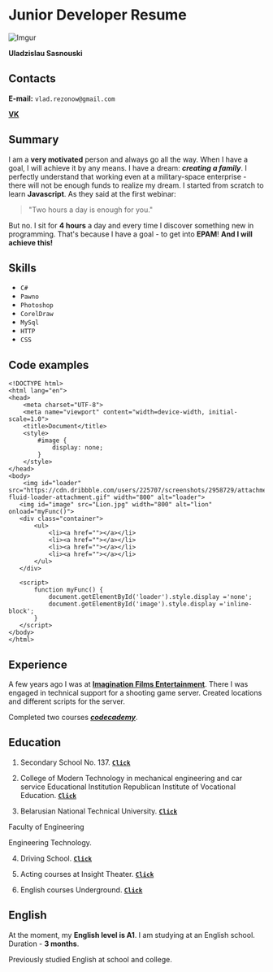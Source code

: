 # Junior Developer Resume

![Imgur](https://i.imgur.com/1vlm2bx.jpg)

**Uladzislau Sasnouski**

## Contacts

**E-mail:** `vlad.rezonow@gmail.com`

[**VK**](https://vk.com/id138170989)

## Summary

I am a **very motivated** person and always go all the way. When I have a goal, I will achieve it by any means. I have a dream: ***creating a family***. I perfectly understand that working even at a military-space enterprise - there will not be enough funds to realize my dream. I started from scratch to learn **Javascript**. As they said at the first webinar: 
> "Two hours a day is enough for you."

But no. I sit for **4 hours** a day and every time I discover something new in programming. That's because I have a goal - to get into **EPAM**! **And I will achieve this!**

## Skills

- `C#` 
- `Pawno` 
- `Photoshop` 
- `CorelDraw` 
- `MySql`
- `HTTP`
- `CSS`

## Code examples

    <!DOCTYPE html>
    <html lang="en">
    <head>
        <meta charset="UTF-8">
        <meta name="viewport" content="width=device-width, initial-scale=1.0">
        <title>Document</title>
        <style>
            #image {
                display: none;
            }
        </style>
    </head>
    <body>
        <img id="loader" src="https://cdn.dribbble.com/users/225707/screenshots/2958729/attachments/615202/jelly-fluid-loader-attachment.gif" width="800" alt="loader">
       <img id="image" src="Lion.jpg" width="800" alt="lion" onload="myFunc()">
       <div class="container">
           <ul>
               <li><a href=""></a></li>
               <li><a href=""></a></li>
               <li><a href=""></a></li>
               <li><a href=""></a></li>
           </ul>
       </div>

       <script>
           function myFunc() {
               document.getElementById('loader').style.display ='none';
               document.getElementById('image').style.display ='inline-block';
           }
       </script>
    </body>
    </html>

## Experience

A few years ago I was at [**Imagination Films Entertainment**](https://vk.com/ife.official.group). There I was engaged in technical support for a shooting game server. Created locations and different scripts for the server.

Completed two courses [***codecademy***](https://www.codecademy.com/profiles/svatoybober).

## Education

1. Secondary School No. 137. [**`Click`**](http://sch137.minsk.edu.by)

2. College of Modern Technology in mechanical engineering and car service Educational Institution Republican Institute of Vocational Education. [**`Click`**](http://www.college-ripo.by)

3. Belarusian National Technical University. [**`Click`**](http://www.bntu.by)

Faculty of Engineering

Engineering Technology. 

4. Driving School. [**`Click`**](http://avtopovorot.by)

5. Acting courses at Insight Theater. [**`Click`**](https://vk.com/theatre_insight)

6. English courses Underground. [**`Click`**](https://ispeak-school.by)

## English

At the moment, my **English level is A1**. I am studying at an English school. Duration - **3 months**.

Previously studied English at school and college.
